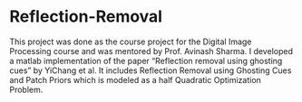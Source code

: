 # Reflection-Removal
This project was done as the course project for the Digital Image Processing course and was mentored by Prof. Avinash Sharma. I developed a matlab implementation of the paper “Reflection removal using ghosting cues” by YiChang et al. It includes Reflection Removal using Ghosting Cues and Patch Priors which is modeled as a half Quadratic Optimization Problem. 
